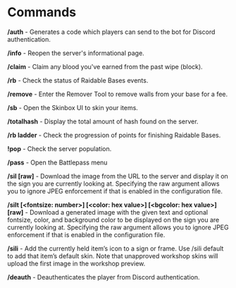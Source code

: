 # Commands

**/auth** - Generates a code which players can send to the bot for Discord authentication.

**/info** - Reopen the server's informational page.

**/claim** - Claim any blood you've earned from the past wipe (block).

**/rb** - Check the status of Raidable Bases events.

**/remove** - Enter the Remover Tool to remove walls from your base for a fee.

**/sb** - Open the Skinbox UI to skin your items.

**/totalhash** - Display the total amount of hash found on the server.

**/rb ladder** - Check the progression of points for finishing Raidable Bases.

**!pop** - Check the server population.

**/pass** - Open the Battlepass menu

**/sil [raw]** - Download the image from the URL to the server and display it on the sign you are currently looking at. Specifying the raw argument allows you to ignore JPEG enforcement if that is enabled in the configuration file.

**/silt [<fontsize: number>] [<color: hex value>] [<bgcolor: hex value>] [raw]** - Download a generated image with the given text and optional fontsize, color, and background color to be displayed on the sign you are currently looking at. Specifying the raw argument allows you to ignore JPEG enforcement if that is enabled in the configuration file.

**/sili** - Add the currently held item’s icon to a sign or frame. Use /sili default to add that item’s default skin. Note that unapproved workshop skins will upload the first image in the workshop preview.

**/deauth** - Deauthenticates the player from Discord authentication.
